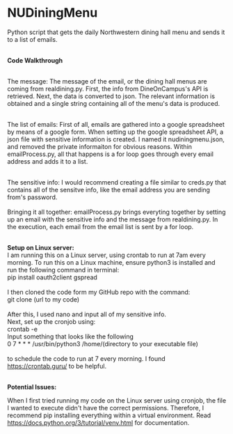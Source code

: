 # NUDiningMenu
Python script that gets the daily Northwestern dining hall menu and sends it to a list of emails.
<br />
<br />

**Code Walkthrough**
<br />
<br />

The message:
The message of the email, or the dining hall menus are coming from realdining.py. First, the info from DineOnCampus's API is retrieved. Next, the data is converted to json. The relevant information is obtained and a single string containing all of the menu's data is produced.
<br />
<br />

The list of emails:
First of all, emails are gathered into a google spreadsheet by means of a google form. When setting up the google spreadsheet API, a json file with sensitive information is created. I named it nudiningmenu.json, and removed the private informaiton for obvious reasons. Within emailProcess.py, all that happens is a for loop goes through every email address and adds it to a list.
<br />
<br />

The sensitive info:
I would recommend creating a file similar to creds.py that contains all of the sensitve info, like the email address you are sending from's password.
<br />
<br />
Bringing it all together:
emailProcess.py brings everyting together by setting up an email with the sensitive info and the message from realdining.py. In the execution, each email from the email list is sent by a for loop.
<br />
<br />

**Setup on Linux server:**
<br />
I am running this on a Linux server, using crontab to run at 7am every morning.
To run this on a Linux machine, ensure python3 is installed and run the following command in terminal:
<br />
pip install oauth2client gspread
<br />
<br />
I then cloned the code form my GitHub repo with the command:
<br />
git clone (url to my code)
<br />
<br />
After this, I used nano and input all of my sensitive info.
<br />
Next, set up the cronjob using:
<br />
crontab -e
<br />
Input something that looks like the following 
<br />
0 7 * * * /usr/bin/python3 /home/(directory to your executable file)
<br />
<br />
to schedule the code to run at 7 every morning. I found <https://crontab.guru/> to be helpful.
<br />
<br />

**Potential Issues:**
<br />

When I first tried running my code on the Linux server using cronjob, the file I wanted to execute didn't have the correct permissions. Therefore, I recommend pip installing everything within a virtual environment. Read <https://docs.python.org/3/tutorial/venv.html> for documentation.
